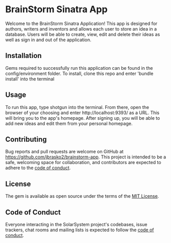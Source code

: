 # BrainStorm Sinatra App

Welcome to the BrainStorm Sinatra Application! This app is designed for authors, writers and inventors and allows each user to store an idea in a database. Users will be able to create, view, edit and delete their ideas as well as sign in and out of the application.

## Installation

Gems required to successfully run this application can be found in the config/environment folder.
To install, clone this repo and enter 'bundle install' into the terminal

## Usage

To run this app, type shotgun into the terminal. From there, open the browser of your choosing and enter http://localhost:9393/ as a URL. This will bring you to the app's homepage. After signing up, you will be able to add new ideas and edit them from your personal homepage.

## Contributing

Bug reports and pull requests are welcome on GitHub at https://github.com/jbrasko2/brainstorm-app. This project is intended to be a safe, welcoming space for collaboration, and contributors are expected to adhere to the [code of conduct](https://github.com/jbrasko2/solar_system_project/blob/master/CODE_OF_CONDUCT.md).


## License

The gem is available as open source under the terms of the [MIT License](https://opensource.org/licenses/MIT).

## Code of Conduct

Everyone interacting in the SolarSystem project's codebases, issue trackers, chat rooms and mailing lists is expected to follow the [code of conduct](https://github.com/jbrasko2/solar_system_project/blob/master/CODE_OF_CONDUCT.md).